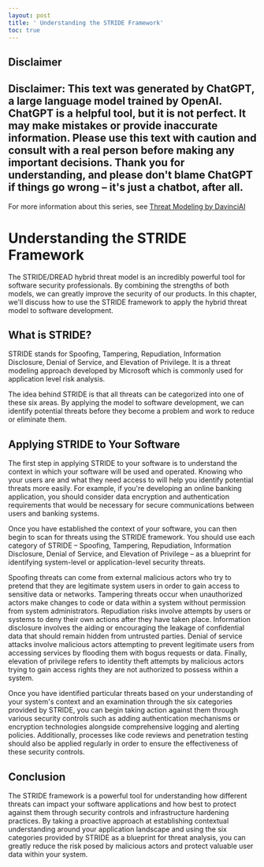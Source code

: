 ```yaml
---
layout: post
title: ' Understanding the STRIDE Framework'
toc: true
---
```

## Disclaimer
 Disclaimer: This text was generated by **ChatGPT**, a large language model trained by OpenAI. ChatGPT is a helpful tool, but it is not perfect. It may make mistakes or provide inaccurate information. Please use this text with caution and consult with a real person before making any important decisions. Thank you for understanding, and please don't blame ChatGPT if things go wrong – it's just a chatbot, after all.
---
 For more information about this series, see [Threat Modeling by DavinciAI](./2022-12-10-threat-modeling-by-DavinciAI.md)



# Understanding the STRIDE Framework

The STRIDE/DREAD hybrid threat model is an incredibly powerful tool for software security professionals. By combining the strengths of both models, we can greatly improve the security of our products. In this chapter, we'll discuss how to use the STRIDE framework to apply the hybrid threat model to software development. 

## What is STRIDE?

STRIDE stands for Spoofing, Tampering, Repudiation, Information Disclosure, Denial of Service, and Elevation of Privilege. It is a threat modeling approach developed by Microsoft which is commonly used for application level risk analysis. 

The idea behind STRIDE is that all threats can be categorized into one of these six areas. By applying the model to software development, we can identify potential threats before they become a problem and work to reduce or eliminate them. 

## Applying STRIDE to Your Software

The first step in applying STRIDE to your software is to understand the context in which your software will be used and operated. Knowing who your users are and what they need access to will help you identify potential threats more easily. For example, if you're developing an online banking application, you should consider data encryption and authentication requirements that would be necessary for secure communications between users and banking systems. 

Once you have established the context of your software, you can then begin to scan for threats using the STRIDE framework. You should use each category of STRIDE – Spoofing, Tampering, Repudiation, Information Disclosure, Denial of Service, and Elevation of Privilege – as a blueprint for identifying system-level or application-level security threats. 

Spoofing threats can come from external malicious actors who try to pretend that they are legitimate system users in order to gain access to sensitive data or networks. Tampering threats occur when unauthorized actors make changes to code or data within a system without permission from system administrators. Repudiation risks involve attempts by users or systems to deny their own actions after they have taken place. Information disclosure involves the aiding or encouraging the leakage of confidential data that should remain hidden from untrusted parties. Denial of service attacks involve malicious actors attempting to prevent legitimate users from accessing services by flooding them with bogus requests or data. Finally, elevation of privilege refers to identity theft attempts by malicious actors trying to gain access rights they are not authorized to possess within a system.    

Once you have identified particular threats based on your understanding of your system's context and an examination through the six categories provided by STRIDE, you can begin taking action against them through various security controls such as adding authentication mechanisms or encryption technologies alongside comprehensive logging and alerting policies. Additionally, processes like code reviews and penetration testing should also be applied regularly in order to ensure the effectiveness of these security controls. 

## Conclusion 
The STRIDE framework is a powerful tool for understanding how different threats can impact your software applications and how best to protect against them through security controls and infrastructure hardening practices. By taking a proactive approach at establishing contextual understanding around your application landscape and using the six categories provided by STRIDE as a blueprint for threat analysis, you can greatly reduce the risk posed by malicious actors and protect valuable user data within your system.